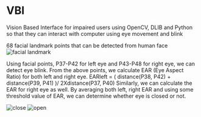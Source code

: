 # VBI
Vision Based Interface for impaired users using OpenCV, DLIB and Python so that they can interact with computer using eye movement and blink


68 facial landmark points that can be detected from human face
![facial landmark](https://user-images.githubusercontent.com/5523584/54007972-8b22e180-4132-11e9-9baa-522e3b165775.jpeg)

Using facial points, P37-P42 for left eye and P43-P48 for right eye, we can detect eye blink.
From the above points, we calculate EAR (Eye Aspect Ratio) for both left and right eye. 
EARleft = ( distance(P38, P42) + distance(P39, P41) )/ 2Xdistance(P37, P40)
Similarly, we can calculate the EAR for right eye as well. By averaging both left, right EAR and using some threshold value of EAR, we can determine whether eye is closed or not.

![close](https://user-images.githubusercontent.com/5523584/54007966-83fbd380-4132-11e9-94e2-6d961f67811e.jpeg)
![open](https://user-images.githubusercontent.com/5523584/54007967-83fbd380-4132-11e9-988b-36157cd10c4b.jpeg)

